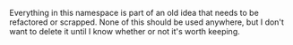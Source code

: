 ﻿Everything in this namespace is part of an old idea that needs to be refactored or scrapped. None of this should be used anywhere, but I don't want to delete it until I know whether or not it's worth keeping.